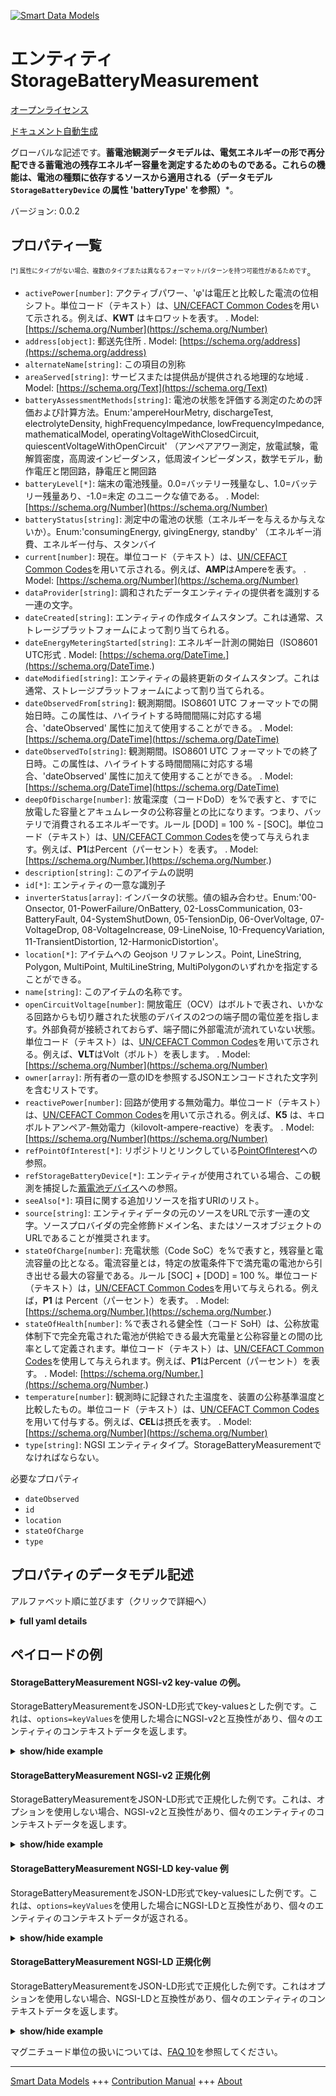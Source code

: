 <!-- 10-Header -->  
[![Smart Data Models](https://smartdatamodels.org/wp-content/uploads/2022/01/SmartDataModels_logo.png "Logo")](https://smartdatamodels.org)  
エンティティStorageBatteryMeasurement  
===============================<!-- /10-Header -->  
<!-- 15-License -->  
[オープンライセンス](https://github.com/smart-data-models//dataModel.Battery/blob/master/StorageBatteryMeasurement/LICENSE.md)  
[ドキュメント自動生成](https://docs.google.com/presentation/d/e/2PACX-1vTs-Ng5dIAwkg91oTTUdt8ua7woBXhPnwavZ0FxgR8BsAI_Ek3C5q97Nd94HS8KhP-r_quD4H0fgyt3/pub?start=false&loop=false&delayms=3000#slide=id.gb715ace035_0_60)  
<!-- /15-License -->  
<!-- 20-Description -->  
グローバルな記述です。**蓄電池観測データモデルは、電気エネルギーの形で再分配できる蓄電池の残存エネルギー容量を測定するためのものである。これらの機能は、電池の種類に依存するソースから適用される（データモデル `StorageBatteryDevice` の属性 'batteryType' を参照）***。  
バージョン: 0.0.2  
<!-- /20-Description -->  
<!-- 30-PropertiesList -->  

## プロパティ一覧  

<sup><sub>[*] 属性にタイプがない場合、複数のタイプまたは異なるフォーマット/パターンを持つ可能性があるためです</sub></sup>。  
- `activePower[number]`: アクティブパワー、'φ'は電圧と比較した電流の位相シフト。単位コード（テキスト）は、[UN/CEFACT Common Codes](http://wiki.goodrelations-vocabulary.org/Documentation/UN/CEFACT_Common_Codes)を用いて示される。例えば、**KWT** はキロワットを表す。  . Model: [https://schema.org/Number](https://schema.org/Number)- `address[object]`: 郵送先住所  . Model: [https://schema.org/address](https://schema.org/address)- `alternateName[string]`: この項目の別称  - `areaServed[string]`: サービスまたは提供品が提供される地理的な地域  . Model: [https://schema.org/Text](https://schema.org/Text)- `batteryAssessmentMethods[string]`: 電池の状態を評価する測定のための評価および計算方法。Enum:'ampereHourMetry, dischargeTest, electrolyteDensity, highFrequencyImpedance, lowFrequencyImpedance, mathematicalModel, operatingVoltageWithClosedCircuit, quiescentVoltageWithOpenCircuit' （アンペアアワー測定，放電試験，電解質密度，高周波インピーダンス，低周波インピーダンス，数学モデル，動作電圧と閉回路，静電圧と開回路  - `batteryLevel[*]`: 端末の電池残量。0.0=バッテリー残量なし、1.0=バッテリー残量あり、-1.0=未定 のユニークな値である。  . Model: [https://schema.org/Number](https://schema.org/Number)- `batteryStatus[string]`: 測定中の電池の状態（エネルギーを与えるか与えないか）。Enum:'consumingEnergy, givingEnergy, standby' （エネルギー消費、エネルギー付与、スタンバイ  - `current[number]`: 現在。単位コード（テキスト）は、[UN/CEFACT Common Codes](http://wiki.goodrelations-vocabulary.org/Documentation/UN/CEFACT_Common_Codes)を用いて示される。例えば、**AMP**はAmpereを表す。  . Model: [https://schema.org/Number](https://schema.org/Number)- `dataProvider[string]`: 調和されたデータエンティティの提供者を識別する一連の文字。  - `dateCreated[string]`: エンティティの作成タイムスタンプ。これは通常、ストレージプラットフォームによって割り当てられる。  - `dateEnergyMeteringStarted[string]`: エネルギー計測の開始日（ISO8601 UTC形式  . Model: [https://schema.org/DateTime.](https://schema.org/DateTime.)- `dateModified[string]`: エンティティの最終更新のタイムスタンプ。これは通常、ストレージプラットフォームによって割り当てられる。  - `dateObservedFrom[string]`: 観測期間。ISO8601 UTC フォーマットでの開始日時。この属性は、ハイライトする時間間隔に対応する場合、'dateObserved' 属性に加えて使用することができる。  . Model: [https://schema.org/DateTime](https://schema.org/DateTime)- `dateObservedTo[string]`: 観測期間。ISO8601 UTC フォーマットでの終了日時。この属性は、ハイライトする時間間隔に対応する場合、'dateObserved' 属性に加えて使用することができる。  . Model: [https://schema.org/DateTime](https://schema.org/DateTime)- `deepOfDischarge[number]`: 放電深度（コードDoD）を%で表すと、すでに放電した容量とアキュムレータの公称容量との比になります。つまり、バッテリで消費されるエネルギーです。ルール [DOD] = 100 % - [SOC]。単位コード（テキスト）は、[UN/CEFACT Common Codes](http://wiki.goodrelations-vocabulary.org/Documentation/UN/CEFACT_Common_Codes)を使って与えられます。例えば、**P1**はPercent（パーセント）を表す。  . Model: [https://schema.org/Number.](https://schema.org/Number.)- `description[string]`: このアイテムの説明  - `id[*]`: エンティティの一意な識別子  - `inverterStatus[array]`: インバータの状態。値の組み合わせ。Enum:'00-Onsector, 01-PowerFailure/OnBattery, 02-LossCommunication, 03-BatteryFault, 04-SystemShutDown, 05-TensionDip, 06-OverVoltage, 07-VoltageDrop, 08-VoltageIncrease, 09-LineNoise, 10-FrequencyVariation, 11-TransientDistortion, 12-HarmonicDistortion'。  - `location[*]`: アイテムへの Geojson リファレンス。Point, LineString, Polygon, MultiPoint, MultiLineString, MultiPolygonのいずれかを指定することができる。  - `name[string]`: このアイテムの名称です。  - `openCircuitVoltage[number]`: 開放電圧（OCV）はボルトで表され、いかなる回路からも切り離された状態のデバイスの2つの端子間の電位差を指します。外部負荷が接続されておらず、端子間に外部電流が流れていない状態。単位コード（テキスト）は、[UN/CEFACT Common Codes](http://wiki.goodrelations-vocabulary.org/Documentation/UN/CEFACT_Common_Codes)を用いて示される。例えば、**VLT**はVolt（ボルト）を表します。  . Model: [https://schema.org/Number](https://schema.org/Number)- `owner[array]`: 所有者の一意のIDを参照するJSONエンコードされた文字列を含むリストです。  - `reactivePower[number]`: 回路が使用する無効電力。単位コード（テキスト）は、[UN/CEFACT Common Codes](http://wiki.goodrelations-vocabulary.org/Documentation/UN/CEFACT_Common_Codes)を用いて示される。例えば、**K5** は、キロボルトアンペア-無効電力（kilovolt-ampere-reactive）を表す。  . Model: [https://schema.org/Number](https://schema.org/Number)- `refPointOfInterest[*]`: リポジトリとリンクしている[PointOfInterest](https://github.com/smart-data-models/dataModel.PointOfInterest/blob/master/PointOfInterest/doc/spec.md)への参照。  - `refStorageBatteryDevice[*]`: エンティティが使用されている場合、この観測を捕捉した[蓄電池デバイス](https://github.com/FIWARE/data-models/blob/master/specs/Energy/StorageBatteryDevice/doc/spec.md)への参照。  - `seeAlso[*]`: 項目に関する追加リソースを指すURIのリスト。  - `source[string]`: エンティティデータの元のソースをURLで示す一連の文字。ソースプロバイダの完全修飾ドメイン名、またはソースオブジェクトのURLであることが推奨されます。  - `stateOfCharge[number]`: 充電状態（Code SoC）を%で表すと，残容量と電流容量の比となる。電流容量とは，特定の放電条件下で満充電の電池から引き出せる最大の容量である。ルール [SOC] + [DOD] = 100 %。単位コード（テキスト）は，[UN/CEFACT Common Codes](http://wiki.goodrelations-vocabulary.org/Documentation/UN/CEFACT_Common_Codes)を用いて与えられる。例えば，**P1** は Percent（パーセント）を表す。  . Model: [https://schema.org/Number.](https://schema.org/Number.)- `stateOfHealth[number]`: %で表される健全性（コード SoH）は、公称放電体制下で完全充電された電池が供給できる最大充電量と公称容量との間の比率として定義されます。単位コード（テキスト）は、[UN/CEFACT Common Codes](http://wiki.goodrelations-vocabulary.org/Documentation/UN/CEFACT_Common_Codes)を使用して与えられます。例えば、**P1**はPercent（パーセント）を表す。  . Model: [https://schema.org/Number.](https://schema.org/Number.)- `temperature[number]`: 観測時に記録された主温度を、装置の公称基準温度と比較したもの。単位コード（テキスト）は、[UN/CEFACT Common Codes](http://wiki.goodrelations-vocabulary.org/Documentation/UN/CEFACT_Common_Codes)を用いて付与する。例えば、**CEL**は摂氏を表す。  . Model: [https://schema.org/Number](https://schema.org/Number)- `type[string]`: NGSI エンティティタイプ。StorageBatteryMeasurementでなければならない。  <!-- /30-PropertiesList -->  
<!-- 35-RequiredProperties -->  
必要なプロパティ  
- `dateObserved`  - `id`  - `location`  - `stateOfCharge`  - `type`  <!-- /35-RequiredProperties -->  
<!-- 40-RequiredProperties -->  
<!-- /40-RequiredProperties -->  
<!-- 50-DataModelHeader -->  
## プロパティのデータモデル記述  
アルファベット順に並びます（クリックで詳細へ）  
<!-- /50-DataModelHeader -->  
<!-- 60-ModelYaml -->  
<details><summary><strong>full yaml details</strong></summary>    
```yaml  
StorageBatteryMeasurement:    
  description: 'Storage Battery Observed Data Model is intended to measure the remaining energy capacity in a battery, which can be redistributed in the form of electrical energy. These functions apply from a source which depends on the type of battery (reference to the attribute ''batteryType'' of the Data Model `StorageBatteryDevice`).'    
  properties:    
    activePower:    
      description: 'Active Power, where ''phi'' is the phase shift of the current compared to the voltage. The unit code (text) is given using the [UN/CEFACT Common Codes](http://wiki.goodrelations-vocabulary.org/Documentation/UN/CEFACT_Common_Codes). For instance, **KWT** represents Kilowatt'    
      type: number    
      x-ngsi:    
        model: https://schema.org/Number    
        type: Property    
        units: Kilowatt.    
    address:    
      description: 'The mailing address'    
      properties:    
        addressCountry:    
          description: 'Property. The country. For example, Spain. Model:''https://schema.org/addressCountry'''    
          type: string    
        addressLocality:    
          description: 'Property. The locality in which the street address is, and which is in the region. Model:''https://schema.org/addressLocality'''    
          type: string    
        addressRegion:    
          description: 'Property. The region in which the locality is, and which is in the country. Model:''https://schema.org/addressRegion'''    
          type: string    
        postOfficeBoxNumber:    
          description: 'Property. The post office box number for PO box addresses. For example, 03578. Model:''https://schema.org/postOfficeBoxNumber'''    
          type: string    
        postalCode:    
          description: 'Property. The postal code. For example, 24004. Model:''https://schema.org/https://schema.org/postalCode'''    
          type: string    
        streetAddress:    
          description: 'Property. The street address. Model:''https://schema.org/streetAddress'''    
          type: string    
      type: object    
      x-ngsi:    
        model: https://schema.org/address    
        type: Property    
    alternateName:    
      description: 'An alternative name for this item'    
      type: string    
      x-ngsi:    
        type: Property    
    areaServed:    
      description: 'The geographic area where a service or offered item is provided'    
      type: string    
      x-ngsi:    
        model: https://schema.org/Text    
        type: Property    
    batteryAssessmentMethods:    
      description: 'Assessment and calculation methods for measurements assessing the condition of the battery. Enum:''ampereHourMetry, dischargeTest, electrolyteDensity, highFrequencyImpedance, lowFrequencyImpedance, mathematicalModel, operatingVoltageWithClosedCircuit, quiescentVoltageWithOpenCircuit'''    
      enum:    
        - ampereHourMetry    
        - dischargeTest    
        - electrolyteDensity    
        - highFrequencyImpedance    
        - lowFrequencyImpedance    
        - mathematicalModel    
        - operatingVoltageWithClosedCircuit    
        - quiescentVoltageWithOpenCircuit    
      type: string    
      x-ngsi:    
        type: Property    
    batteryLevel:    
      description: 'Device''s battery level. A unique value of the following value 0.0=battery empty, 1.0=Battery full, -1.0=Transiently not determined.'    
      oneOf:    
        - maximum: 1    
          minimum: 0    
          type: number    
        - enum:    
            - -1    
          type: number    
      x-ngsi:    
        model: https://schema.org/Number    
        type: Property    
    batteryStatus:    
      description: 'Status of the battery during the measurement( giving or not energy). Enum:''consumingEnergy, givingEnergy, standby'''    
      enum:    
        - consumingEnergy    
        - givingEnergy    
        - standby    
      type: string    
      x-ngsi:    
        type: Property    
    current:    
      description: 'Current. The unit code (text) is given using the [UN/CEFACT Common Codes](http://wiki.goodrelations-vocabulary.org/Documentation/UN/CEFACT_Common_Codes). For instance, **AMP** represents Ampere. '    
      type: number    
      x-ngsi:    
        model: https://schema.org/Number    
        type: Property    
        units: Ampere    
    dataProvider:    
      description: 'A sequence of characters identifying the provider of the harmonised data entity.'    
      type: string    
      x-ngsi:    
        type: Property    
    dateCreated:    
      description: 'Entity creation timestamp. This will usually be allocated by the storage platform.'    
      format: date-time    
      type: string    
      x-ngsi:    
        type: Property    
    dateEnergyMeteringStarted:    
      description: 'The starting date for metering energy in an ISO8601 UTC format'    
      format: date-time    
      type: string    
      x-ngsi:    
        model: https://schema.org/DateTime.    
        type: Property    
    dateModified:    
      description: 'Timestamp of the last modification of the entity. This will usually be allocated by the storage platform.'    
      format: date-time    
      type: string    
      x-ngsi:    
        type: Property    
    dateObservedFrom:    
      description: 'Observation period: Start date and time in an ISO8601 UTC format. The attribute can be used in addition to the ''dateObserved'' attribute when it corresponds to a time interval to be highlighted.'    
      format: date-time    
      type: string    
      x-ngsi:    
        model: https://schema.org/DateTime    
        type: Property    
    dateObservedTo:    
      description: 'Observation period: End date and time in an ISO8601 UTC format. The attribute can be used in addition to the ''dateObserved'' attribute when it corresponds to a time interval to be highlighted.'    
      format: date-time    
      type: string    
      x-ngsi:    
        model: https://schema.org/DateTime    
        type: Property    
    deepOfDischarge:    
      description: 'The Deep of Discharge (Code DoD) expressed in % is the ratio between the capacity already discharged and the nominal capacity of the accumulator. That is to say the energy consumed in the battery. Rule  [DOD] = 100 % - [SOC]. The unit code (text) is given using the [UN/CEFACT Common Codes](http://wiki.goodrelations-vocabulary.org/Documentation/UN/CEFACT_Common_Codes). For instance, **P1** represents Percent'    
      maximum: 1    
      minimum: 0    
      type: number    
      x-ngsi:    
        model: https://schema.org/Number.    
        type: Property    
    description:    
      description: 'A description of this item'    
      type: string    
      x-ngsi:    
        type: Property    
    id:    
      anyOf: &storagebatterymeasurement_-_properties_-_owner_-_items_-_anyof    
        - description: 'Property. Identifier format of any NGSI entity'    
          maxLength: 256    
          minLength: 1    
          pattern: ^[\w\-\.\{\}\$\+\*\[\]`|~^@!,:\\]+$    
          type: string    
        - description: 'Property. Identifier format of any NGSI entity'    
          format: uri    
          type: string    
      description: 'Unique identifier of the entity'    
      x-ngsi:    
        type: Property    
    inverterStatus:    
      description: 'Status of the inverter. A combination of values. Enum:''00-Onsector, 01-PowerFailure/OnBattery, 02-LossCommunication, 03-BatteryFault, 04-SystemShutDown, 05-TensionDip, 06-OverVoltage, 07-VoltageDrop, 08-VoltageIncrease, 09-LineNoise, 10-FrequencyVariation, 11-TransientDistortion, 12-HarmonicDistortion'''    
      items:    
        enum:    
          - 00-OnSector    
          - 01-PowerFailure/OnBattery    
          - 02-LossCommunication    
          - 03-BatteryFault    
          - 04-SystemShutDown    
          - 05-TensionDip    
          - 06-OverVoltage    
          - 07-VoltageDrop    
          - 08-VoltageIncrease    
          - 09-LineNoise    
          - 10-FrequencyVariation    
          - 11-TransientDistortion    
          - 12-HarmonicDistortion    
        type: string    
      type: array    
      x-ngsi:    
        type: Property    
    location:    
      description: 'Geojson reference to the item. It can be Point, LineString, Polygon, MultiPoint, MultiLineString or MultiPolygon'    
      oneOf:    
        - description: 'GeoProperty. Geojson reference to the item. Point'    
          properties:    
            bbox:    
              items:    
                type: number    
              minItems: 4    
              type: array    
            coordinates:    
              items:    
                type: number    
              minItems: 2    
              type: array    
            type:    
              enum:    
                - Point    
              type: string    
          required:    
            - type    
            - coordinates    
          title: 'GeoJSON Point'    
          type: object    
        - description: 'GeoProperty. Geojson reference to the item. LineString'    
          properties:    
            bbox:    
              items:    
                type: number    
              minItems: 4    
              type: array    
            coordinates:    
              items:    
                items:    
                  type: number    
                minItems: 2    
                type: array    
              minItems: 2    
              type: array    
            type:    
              enum:    
                - LineString    
              type: string    
          required:    
            - type    
            - coordinates    
          title: 'GeoJSON LineString'    
          type: object    
        - description: 'GeoProperty. Geojson reference to the item. Polygon'    
          properties:    
            bbox:    
              items:    
                type: number    
              minItems: 4    
              type: array    
            coordinates:    
              items:    
                items:    
                  items:    
                    type: number    
                  minItems: 2    
                  type: array    
                minItems: 4    
                type: array    
              type: array    
            type:    
              enum:    
                - Polygon    
              type: string    
          required:    
            - type    
            - coordinates    
          title: 'GeoJSON Polygon'    
          type: object    
        - description: 'GeoProperty. Geojson reference to the item. MultiPoint'    
          properties:    
            bbox:    
              items:    
                type: number    
              minItems: 4    
              type: array    
            coordinates:    
              items:    
                items:    
                  type: number    
                minItems: 2    
                type: array    
              type: array    
            type:    
              enum:    
                - MultiPoint    
              type: string    
          required:    
            - type    
            - coordinates    
          title: 'GeoJSON MultiPoint'    
          type: object    
        - description: 'GeoProperty. Geojson reference to the item. MultiLineString'    
          properties:    
            bbox:    
              items:    
                type: number    
              minItems: 4    
              type: array    
            coordinates:    
              items:    
                items:    
                  items:    
                    type: number    
                  minItems: 2    
                  type: array    
                minItems: 2    
                type: array    
              type: array    
            type:    
              enum:    
                - MultiLineString    
              type: string    
          required:    
            - type    
            - coordinates    
          title: 'GeoJSON MultiLineString'    
          type: object    
        - description: 'GeoProperty. Geojson reference to the item. MultiLineString'    
          properties:    
            bbox:    
              items:    
                type: number    
              minItems: 4    
              type: array    
            coordinates:    
              items:    
                items:    
                  items:    
                    items:    
                      type: number    
                    minItems: 2    
                    type: array    
                  minItems: 4    
                  type: array    
                type: array    
              type: array    
            type:    
              enum:    
                - MultiPolygon    
              type: string    
          required:    
            - type    
            - coordinates    
          title: 'GeoJSON MultiPolygon'    
          type: object    
      x-ngsi:    
        type: GeoProperty    
    name:    
      description: 'The name of this item.'    
      type: string    
      x-ngsi:    
        type: Property    
    openCircuitVoltage:    
      description: 'The Open Circuit Voltage (Code OCV) expressed in Volt is the difference of electrical potential between two terminals of a device when disconnected from any circuit. There is no external load connected and No external electric current flows between the terminals. The unit code (text) is given using the [UN/CEFACT Common Codes](http://wiki.goodrelations-vocabulary.org/Documentation/UN/CEFACT_Common_Codes). For instance, **VLT** represents Volt'    
      type: number    
      x-ngsi:    
        model: https://schema.org/Number    
        type: Property    
        units: Volt.    
    owner:    
      description: 'A List containing a JSON encoded sequence of characters referencing the unique Ids of the owner(s)'    
      items:    
        anyOf: *storagebatterymeasurement_-_properties_-_owner_-_items_-_anyof    
        description: 'Property. Unique identifier of the entity'    
      type: array    
      x-ngsi:    
        type: Property    
    reactivePower:    
      description: 'Reactive Power used by circuits. The unit code (text) is given using the [UN/CEFACT Common Codes](http://wiki.goodrelations-vocabulary.org/Documentation/UN/CEFACT_Common_Codes). For instance, **K5** represents kilovolt-ampere-reactive'    
      minimum: 0    
      type: number    
      x-ngsi:    
        model: https://schema.org/Number    
        type: Property    
        units: kilovolt-ampere-reactive.    
    refPointOfInterest:    
      anyOf:    
        - description: 'Property. Identifier format of any NGSI entity'    
          maxLength: 256    
          minLength: 1    
          pattern: ^[\w\-\.\{\}\$\+\*\[\]`|~^@!,:\\]+$    
          type: string    
        - description: 'Property. Identifier format of any NGSI entity'    
          format: uri    
          type: string    
      description: 'Reference to a [PointOfInterest](https://github.com/smart-data-models/dataModel.PointOfInterest/blob/master/PointOfInterest/doc/spec.md) linked with the Repository.'    
      x-ngsi:    
        type: Relationship    
    refStorageBatteryDevice:    
      anyOf:    
        - description: 'Property. Identifier format of any NGSI entity'    
          maxLength: 256    
          minLength: 1    
          pattern: ^[\w\-\.\{\}\$\+\*\[\]`|~^@!,:\\]+$    
          type: string    
        - description: 'Property. Identifier format of any NGSI entity'    
          format: uri    
          type: string    
      description: 'Reference to a [Storage Battery Device](https://github.com/FIWARE/data-models/blob/master/specs/Energy/StorageBatteryDevice/doc/spec.md) which captured this observation, if the entity is used.'    
      x-ngsi:    
        type: Relationship    
    seeAlso:    
      description: 'list of uri pointing to additional resources about the item'    
      oneOf:    
        - items:    
            format: uri    
            type: string    
          minItems: 1    
          type: array    
        - format: uri    
          type: string    
      x-ngsi:    
        type: Property    
    source:    
      description: 'A sequence of characters giving the original source of the entity data as a URL. Recommended to be the fully qualified domain name of the source provider, or the URL to the source object.'    
      type: string    
      x-ngsi:    
        type: Property    
    stateOfCharge:    
      description: 'The State of Charge (Code SoC) expressed in % is defined as the ratio between the remaining and the current capacities. The current capacity is the maximum capacity that can be withdrawn from the fully charged battery under specific discharge conditions. Rule [SOC] + [DOD] = 100 %. The unit code (text) is given using the [UN/CEFACT Common Codes](http://wiki.goodrelations-vocabulary.org/Documentation/UN/CEFACT_Common_Codes). For instance, **P1** represents Percent'    
      maximum: 1    
      minimum: 0    
      type: number    
      x-ngsi:    
        model: https://schema.org/Number.    
        type: Property    
    stateOfHealth:    
      description: 'The State of Health  (Code SoH) expressed in % is defined as the ratio between the maximum amount of charge that a fully charged battery can provide under its nominal discharge regime, and its nominal capacity. The unit code (text) is given using the [UN/CEFACT Common Codes](http://wiki.goodrelations-vocabulary.org/Documentation/UN/CEFACT_Common_Codes). For instance, **P1** represents Percent'    
      maximum: 1    
      minimum: 0    
      type: number    
      x-ngsi:    
        model: https://schema.org/Number.    
        type: Property    
    temperature:    
      description: 'Main Temperature recorded at the time of Observation compared to the  nominal reference temperature of the device. The unit code (text) is given using the [UN/CEFACT Common Codes](http://wiki.goodrelations-vocabulary.org/Documentation/UN/CEFACT_Common_Codes). For instance, **CEL** represents Degree Celsius'    
      minimum: 0    
      type: number    
      x-ngsi:    
        model: https://schema.org/Number    
        type: Property    
        units: 'celsius degrees .'    
    type:    
      description: 'NGSI Entity type. It has to be StorageBatteryMeasurement'    
      enum:    
        - StorageBatteryMeasurement    
      type: string    
      x-ngsi:    
        type: Property    
  required:    
    - id    
    - type    
    - location    
    - dateObserved    
    - stateOfCharge    
  type: object    
  x-derived-from: ""    
  x-disclaimer: 'Redistribution and use in source and binary forms, with or without modification, are permitted  provided that the license conditions are met. Copyleft (c) 2022 Contributors to Smart Data Models Program'    
  x-license-url: https://github.com/smart-data-models/dataModel.Battery/blob/master/StorageBatteryMeasurement/LICENSE.md    
  x-model-schema: https://smart-data-models.github.io/data-models.Energy/StorageBatteryMeasurement/schema.json    
  x-model-tags: ""    
  x-version: 0.0.2    
```  
</details>    
<!-- /60-ModelYaml -->  
<!-- 70-MiddleNotes -->  
<!-- /70-MiddleNotes -->  
<!-- 80-Examples -->  
## ペイロードの例  
#### StorageBatteryMeasurement NGSI-v2 key-value の例。  
StorageBatteryMeasurementをJSON-LD形式でkey-valuesとした例です。これは、`options=keyValues`を使用した場合にNGSI-v2と互換性があり、個々のエンティティのコンテキストデータを返します。  
<details><summary><strong>show/hide example</strong></summary>    
```json  
{  
  "id": "urn:ngsi-ld:StorageBatteryMeasurement:StorageBatteryMeasurement:MNCA-SBM-T1-G0-027",  
  "type": "StorageBatteryMeasurement",  
  "name": "SBM-T1-G0-027",  
  "alternateName": "AirPort – global Observation",  
  "description": "Measurement of the level of Solar Storage Battery",  
  "location": {  
    "type": "Point",  
    "coordinates": [  
      43.664810,  
      7.196545  
    ]  
  },  
  "address": {  
    "addressCountry": "FR",  
    "addressLocality": "Nice",  
    "streetAddress": "Airport - Terminal 1 - Ground 0 - Local  27"  
  },  
  "areaServed": "Nice Aeroport",  
  "dateObserved": "2020-03-17T08:45:00Z",  
  "refStorageBatteryDevice": "urn:ngsi-ld:StorageBatteryDevice:SBD-T1-G0-027",  
  "batteryLevel": -1,  
  "batteryStatus": "standby",  
  "batteryAssessmentMethods": "dischargeTest",  
  "dateEnergyMeteringStarted": "2020-03-16T10:30:00Z",  
  "stateOfCharge": 0.70,  
  "deepOfDischarge": 0.286,  
  "stateOfHealth": 0.8235,  
  "openCircuitVoltage": 47.3,  
  "inverterStatus": [  
    "00-OnSector",  
    "06-OverVoltage"  
  ]  
}  
```  
</details>  
#### StorageBatteryMeasurement NGSI-v2 正規化例  
StorageBatteryMeasurementをJSON-LD形式で正規化した例です。これは、オプションを使用しない場合、NGSI-v2と互換性があり、個々のエンティティのコンテキストデータを返します。  
<details><summary><strong>show/hide example</strong></summary>    
```json  
{  
  "id": "urn:ngsi-ld:StorageBatteryMeasurement:StorageBatteryMeasurement:MNCA-SBM-T1-G0-027",  
  "type": "StorageBatteryMeasurement",  
  "name": {  
    "type": "Property",  
    "value": "SBM-T1-G0-027"  
  },  
  "alternateName": {  
    "type": "Property",  
    "value": "AirPort – global Observation"  
  },  
  "description": {  
    "type": "Property",  
    "value": "Measurement of the level of Solar Storage Battery"  
  },  
  "location": {  
    "type": "GeoProperty",  
    "value": {  
      "type": "Point",  
      "coordinates ": [  
        43.664810,  
        7.196545  
      ]  
    }  
  },  
  "address": {  
    "type": "Property",  
    "value": {  
      "addressCountry": "FR",  
      "addressLocality": "Nice",  
      "streetAddress": "Airport - Terminal 1 - Ground 0 - Local  27"  
    }  
  },  
  "areaServed": {  
    "type": "Property",  
    "value": "Nice Aeroport"  
  },  
  "dateObserved": {  
    "type": "Property",  
    "value": {  
      "type": "DateTime",  
      "value": "2020-03-17T08:45:00Z"  
    }  
  },  
  "refStorageBatteryDevice": {  
    "type": "RelationShip",  
    "object": "urn:ngsi-ld:StorageBatteryDevice:SBD-T1-G0-027"  
  },  
  "batteryLevel": {  
    "type": "Property",  
    "value": -1  
  },  
  "batteryStatus": {  
    "type": "Property",  
    "value": "standby"  
  },  
  "batteryAssessmentMethods": {  
    "type": "Property",  
    "value": "dischargeTest"  
  },  
  "dateEnergyMeteringStarted": {  
    "type": "Property",  
    "value": {  
      "@type": "DateTime",  
      "@value": "2020-03-16T10:30:00Z"  
    }  
  },  
  "stateOfCharge": {  
    "type": "Property",  
    "value": 0.70  
  },  
  "measurementInterval": {  
    "type": "Property",  
    "value": 1  
  },  
  "temperature": {  
    "type": "Property",  
    "value": 25.2  
  },  
  "deepOfDischarge": {  
    "type": "Property",  
    "value": 0.286  
  },  
  "measurementInterval": {  
    "type": "Property",  
    "value": 1  
  },  
  "temperature": {  
    "type": "Property",  
    "value": 24.3  
  },  
  "stateOfHealth": {  
    "type": "Property",  
    "value": 0.8235  
  },  
  "openCircuitVoltage": {  
    "type": "Property",  
    "value": 47.3  
  },  
  "inverterStatus": {  
    "type": "Property",  
    "value": [  
      "00-OnSector",  
      "06-OverVoltage"  
    ]  
  }  
}  
```  
</details>  
#### StorageBatteryMeasurement NGSI-LD key-value 例  
StorageBatteryMeasurementをJSON-LD形式でkey-valuesにした例です。これは、`options=keyValues`を使用した場合にNGSI-LDと互換性があり、個々のエンティティのコンテキストデータが返される。  
<details><summary><strong>show/hide example</strong></summary>    
```json  
{  
    "id": "urn:ngsi-ld:StorageBatteryMeasurement:StorageBatteryMeasurement:MNCA-SBM-T1-G0-027",  
    "type": "StorageBatteryMeasurement",  
    "address": {  
        "addressCountry": "FR",  
        "addressLocality": "Nice",  
        "streetAddress": "Airport - Terminal 1 - Ground 0 - Local  27"  
    },  
    "alternateName": "AirPort \u2013 global Observation",  
    "areaServed": "Nice Aeroport",  
    "batteryAssessmentMethods": "dischargeTest",  
    "batteryLevel": -1,  
    "batteryStatus": "standby",  
    "dateEnergyMeteringStarted": "2020-03-16T10:30:00Z",  
    "dateObserved": "2020-03-17T08:45:00Z",  
    "deepOfDischarge": 0.286,  
    "description": "Measurement of the level of Solar Storage Battery",  
    "inverterStatus": [  
        "00-OnSector",  
        "06-OverVoltage"  
    ],  
    "location": {  
        "type": "Point",  
        "coordinates": [  
            43.66481,  
            7.196545  
        ]  
    },  
    "name": "SBM-T1-G0-027",  
    "openCircuitVoltage": 47.3,  
    "refStorageBatteryDevice": "urn:ngsi-ld:StorageBatteryDevice:SBD-T1-G0-027",  
    "stateOfCharge": 0.7,  
    "stateOfHealth": 0.8235,  
    "@context": [  
        "https://schema.lab.fiware.org/ld/context",  
        "https://uri.etsi.org/ngsi-ld/v1/ngsi-ld-core-context.jsonld",  
        "https://raw.githubusercontent.com/smart-data-models/dataModel.Battery/master/context.jsonld"  
    ]  
}  
```  
</details>  
#### StorageBatteryMeasurement NGSI-LD 正規化例  
StorageBatteryMeasurementをJSON-LD形式で正規化した例です。これはオプションを使用しない場合、NGSI-LDと互換性があり、個々のエンティティのコンテキストデータを返します。  
<details><summary><strong>show/hide example</strong></summary>    
```json  
{  
    "id": "urn:ngsi-ld:StorageBatteryMeasurement:StorageBatteryMeasurement:MNCA-SBM-T1-G0-027",  
    "type": "StorageBatteryMeasurement",  
    "address": {  
        "type": "Property",  
        "value": {  
            "addressCountry": "FR",  
            "addressLocality": "Nice",  
            "streetAddress": "Airport - Terminal 1 - Ground 0 - Local  27"  
        }  
    },  
    "alternateName": {  
        "type": "Property",  
        "value": "AirPort \u2013 global Observation"  
    },  
    "areaServed": {  
        "type": "Property",  
        "value": "Nice Aeroport"  
    },  
    "batteryAssessmentMethods": {  
        "type": "Property",  
        "value": "dischargeTest"  
    },  
    "batteryLevel": {  
        "type": "Property",  
        "value": -1  
    },  
    "batteryStatus": {  
        "type": "Property",  
        "value": "standby"  
    },  
    "dateEnergyMeteringStarted": {  
        "type": "Property",  
        "value": {  
            "@type": "DateTime",  
            "@value": "2020-03-16T10:30:00Z"  
        }  
    },  
    "dateObserved": {  
        "type": "Property",  
        "value": {  
            "@type": "DateTime",  
            "@value": "2020-03-17T08:45:00Z"  
        }  
    },  
    "deepOfDischarge": {  
        "type": "Property",  
        "value": 0.286  
    },  
    "description": {  
        "type": "Property",  
        "value": "Measurement of the level of Solar Storage Battery"  
    },  
    "inverterStatus": {  
        "type": "Property",  
        "value": [  
            "00-OnSector",  
            "06-OverVoltage"  
        ]  
    },  
    "location": {  
        "type": "GeoProperty",  
        "value": {  
            "type": "Point",  
            "coordinates ": [  
                43.66481,  
                7.196545  
            ]  
        }  
    },  
    "name": {  
        "type": "Property",  
        "value": "SBM-T1-G0-027"  
    },  
    "openCircuitVoltage": {  
        "type": "Property",  
        "value": 47.3  
    },  
    "refStorageBatteryDevice": {  
        "type": "RelationShip",  
        "object": "urn:ngsi-ld:StorageBatteryDevice:SBD-T1-G0-027"  
    },  
    "stateOfCharge": {  
        "type": "Property",  
        "value": 0.7  
    },  
    "stateOfHealth": {  
        "type": "Property",  
        "value": 0.8235  
    },  
    "@context": [  
        "https://uri.etsi.org/ngsi-ld/v1/ngsi-ld-core-context.jsonld",  
        "https://raw.githubusercontent.com/smart-data-models/dataModel.Battery/master/context.jsonld"  
    ]  
}  
```  
</details><!-- /80-Examples -->  
<!-- 90-FooterNotes -->  
<!-- /90-FooterNotes -->  
<!-- 95-Units -->  
マグニチュード単位の扱いについては、[FAQ 10](https://smartdatamodels.org/index.php/faqs/)を参照してください。  
<!-- /95-Units -->  
<!-- 97-LastFooter -->  
---  
[Smart Data Models](https://smartdatamodels.org) +++ [Contribution Manual](https://bit.ly/contribution_manual) +++ [About](https://bit.ly/Introduction_SDM)<!-- /97-LastFooter -->  

